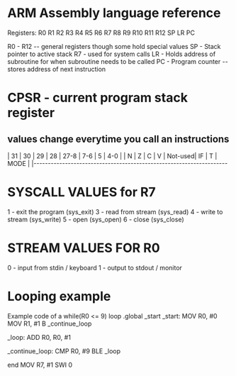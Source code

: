 # ARM Assembly language reference
Registers:
R0 R1 R2 R3 R4 R5 R6 R7 R8 R9 R10 R11 R12 SP LR PC

R0 - R12 -- general registers though some hold special values
SP - Stack pointer to active stack
R7 - used for system calls
LR - Holds address of subroutine for when subroutine needs to be called
PC - Program counter -- stores address of next instruction

# CPSR - current program stack register
values change everytime you call an instructions
---------------------------------------------------------------------
|	31	|	30	|	29	|	28	|	27-8	|	7-6	|	5	|	4-0	|
|	N	|	Z	|	C	|	V	|	Not-used|	IF	|	T	|  MODE	|
|--------------------------------------------------------------------

# SYSCALL VALUES for R7
1 - exit the program (sys_exit)
3 - read from stream (sys_read)
4 - write to stream (sys_write)
5 - open (sys_open) 
6 - close (sys_close)

# STREAM VALUES FOR R0
0 - input from stdin / keyboard
1 - output to stdout / monitor

# Looping example
Example code of a while(R0 <= 9) loop
.global _start
_start:
	MOV R0, #0
	MOV R1, #1
	B _continue_loop

_loop:
	ADD R0, R0, #1

_continue_loop:
	CMP R0, #9
	BLE _loop

end
	MOV R7, #1
	SWI 0
